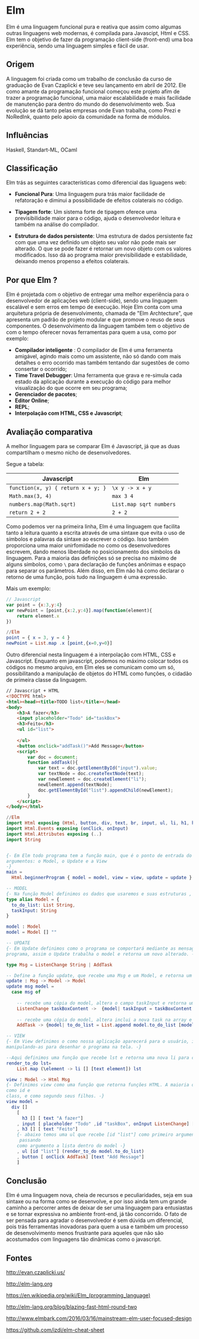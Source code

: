 Elm
===================

Elm é uma linguagem funcional pura e reativa que assim como algumas outras linguagens web modernas, é compilada para 
Javascipt, Html e CSS. Elm tem o objetivo de fazer da programação client-side (front-end) uma boa experiência, sendo 
uma linguagem simples e  fácil de usar.

Origem
-------------
 A linguagem foi criada como um trabalho de conclusão da curso de graduação de 
Evan Czaplicki e teve seu lançamento em abril de  2012. Ele como amante da programação funcional começou este projeto afim 
de trazer a programação funcional, uma maior escalabilidade e mais facilidade de manutenção para dentro do mundo do 
desenvolvimento web. Sua evolução se dá tanto pelas empresas onde Evan trabalha, como Prezi e NoRedInk, quanto pelo apoio da 
comunidade na forma de módulos.

Influências
-------------
Haskell, Standart-ML, OCaml

Classificação
-------------
Elm trás as seguintes características como diferencial das liguagens web:

- **Funcional Pura**: Uma linguagem pura trás maior facilidade de refatoração e diminui a possibilidade de efeitos 
colaterais no código.

- **Tipagem forte**: Um sistema forte de tipagem oferece uma previsibilidade maior para o código, ajuda o desenvolvedor leitura 
e também na análise do compilador.

- **Estrutura de dados persistente**: Uma estrutura de dados persistente faz com que uma vez definido um objeto seu valor não 
pode mais ser alterado. O que se pode fazer é retornar um novo objeto com os valores modificados. Isso dá ao programa maior 
previsibilidade e estabilidade, deixando menos propenso a efeitos colaterais.


Por que Elm ?
-------------
Elm é  projetada com  o objetivo de entregar uma melhor experiência para o desenvolvedor de aplicações web (client-side), 
sendo uma 
linguagem escalável e sem erros em tempo de execução. Hoje Elm conta com uma arquitetura própria de desenvolvimento, chamada 
de "Elm 
Archtecture", que apresenta um padrão de projeto modular e que promove o reuso de seus componentes. O desenvolvimento da linguagem também 
tem o objetivo de com o tempo oferecer novas ferramentas para quem a usa, como por exemplo:

-  **Compilador inteligente** : O compilador de Elm é uma ferramenta amigável, agindo mais como um assistente, não só dando 
com mais 
detalhes o erro ocorrido mas também tentando dar sugestões de como consertar o ocorrido;
- **Time Travel Debugger**: Uma ferramenta que grava e re-simula cada estado da aplicação durante a execução do código para 
melhor 
visualização do que ocorre em seu programa;
- **Gerenciador de pacotes**;
- **Editor Online**;
- **REPL**;
- **Interpolação com HTML, CSS e Javascript**;


Avaliação comparativa
-------------

A melhor linguagem para se comparar Elm é Javascript, já que as duas compartilham o mesmo nicho de desenvolvedores.

Segue a tabela:

Javascript     | Elm
-------- | ---
`function(x, y) { return x + y; }` | `\x y -> x + y`
`Math.max(3, 4)`    | `max 3 4`
`numbers.map(Math.sqrt)`    | `List.map sqrt numbers`
`return 2 + 2`    | `2 + 2`


Como podemos ver na primeira linha, Elm é uma linguagem que facilita tanto a leitura quanto a escrita através de uma sintaxe 
que evita o uso de símbolos e palavras da sintaxe ao escrever o código. Isso também proporciona uma maior unirfomidade no como os 
desenvolvedores escrevem, dando menos liberdade no posicionamento dos símbolos da linguagem. 
Para a maioria das definições só se precisa no máximo de alguns  símbolos, como `\` para declaração de funções anônimas e espaço para 
separar os parâmetros. Além disso, em Elm não há como declarar o retorno de uma função, pois tudo na linguagem é uma expressão.

Mais um exemplo:

```javascript
// Javascript
var point = {x:3,y:4}
var newPoint = [point,{x:2,y:4}].map(function(element){
	return element.x
})
```
```elm
//Elm
point = { x = 3, y = 4 }
newPoint = List.map .x [point,{x=0,y=0}] 

```

Outro diferencial nesta linguagem é a interpolação com HTML, CSS e Javascript.
Enquanto em javascript, podemos no máximo colocar todos os códigos no mesmo arquivo, em Elm eles se comunicam como um só, 
possibilitando 
a manipulação de objetos do HTML como funções, o cidadão de primeira classe da linguagem.

```html
// Javascript + HTML
<!DOCTYPE html>
<html><head><title>TODO list</title></head>
<body>
	<h3>A fazer</h3>
	<input placeholder="Todo" id="taskBox">
	<h3>Feito</h3>
	<ul id="list">
		
	</ul>
	<button onclick="addTask()">Add Message</button>
	<script>
		var doc = document;
		function addTask(){
			var text = doc.getElementById("input").value;
			var textNode = doc.createTextNode(text);
			var newElement = doc.createElement("li");
			newElement.append(textNode);
			doc.getElementById("list").appendChild(newElement);
		}
	</script>
</body></html>
```
```elm
//Elm
import Html exposing (Html, button, div, text, br, input, ul, li, h1, h3)
import Html.Events exposing (onClick, onInput)
import Html.Attributes exposing (..)
import String


{- Em Elm todo programa tem a função main, que é o ponto de entrada do programa. No caso, usamos a Beginner Program, que recebe três 
argumentos: o Model, o Update e a View 
-}
main =
  Html.beginnerProgram { model = model, view = view, update = update }

-- MODEL
{- Na função Model definimos os dados que usaremos e suas estruturas , é o estado do programa. -}
type alias Model = {
  to_do_list: List String,
  taskInput: String
}

model : Model
model = Model [] ""

-- UPDATE
{- Em Update definimos como o programa se comportará mediante as mensagens recebidas da view de acordo com as interações do usuário com o 
programa, assim o Update trabalha o model e retorna um novo alterado. -}

type Msg = ListenChange String | AddTask

-- Define a função update, que recebe uma Msg e um Model, e retorna um novo Model
update : Msg -> Model -> Model
update msg model =
  case msg of
  
	-- recebe uma cópia do model, altera o campo taskInput e retorna um novo model
    ListenChange taskBoxContent ->  {model| taskInput = taskBoxContent }
    
    -- recebe uma cópia do model, altera inclui a nova task na array e retorna um novo model
    AddTask -> {model| to_do_list = List.append model.to_do_list [model.taskInput]}

-- VIEW
{- Em View definimos o como nossa aplicação aparecerá para o usuário, importando elementos do HTML e CSS como funções do Elm e 
manipulando-as para desenhar o programa na tela. -}

--Aqui definimos uma função que recebe lst e retorna uma nova li para cada element
render_to_do lst= 
    List.map (\element -> li [] [text element]) lst

view : Model -> Html Msg
{- Definimos view como uma função que retorna funções HTML. A maioria delas recebe como argumentos: primeiro seus atributos, 
como id e 
class, e como segundo seus filhos. -}
view model =
  div []
    [ 
      h3 [] [ text "A fazer"]
    , input [ placeholder "Todo" ,id "taskBox", onInput ListenChange] []
    , h3 [] [ text "Feito"]
    {- abaixo temos uma ul que recebe [id "list"] como primeiro argumento, e como segundo a função que definimos anteriormente,
     passando 
    como argumento a lista dentro do model -}
    , ul [id "list"] (render_to_do model.to_do_list)
    , button [ onClick AddTask] [text "Add Message"] 
    ]
```

Conclusão
-------------

Elm é uma linguagem nova, cheia de recursos e peculiaridades, seja em sua sintaxe ou na forma como se desenvolve,  e por isso 
ainda tem 
um grande caminho a percorrer antes de deixar de ser uma linguagem para entusiastas e se tornar expressiva no ambiente 
front-end, já tão 
concorrido. 
O fato de ser pensada para agradar o desenvolvedor é sem dúvida um diferencial, pois trás ferramentas inovadoras para quem a 
usa e também 
um processo de desenvolvimento menos frustrante para aqueles que não são acostumados com linguagens tão dinâmicas como o 
javascript.





Fontes
-------------
http://evan.czaplicki.us/

http://elm-lang.org

https://en.wikipedia.org/wiki/Elm_(programming_language)

http://elm-lang.org/blog/blazing-fast-html-round-two

http://www.elmbark.com/2016/03/16/mainstream-elm-user-focused-design

https://github.com/izdi/elm-cheat-sheet

